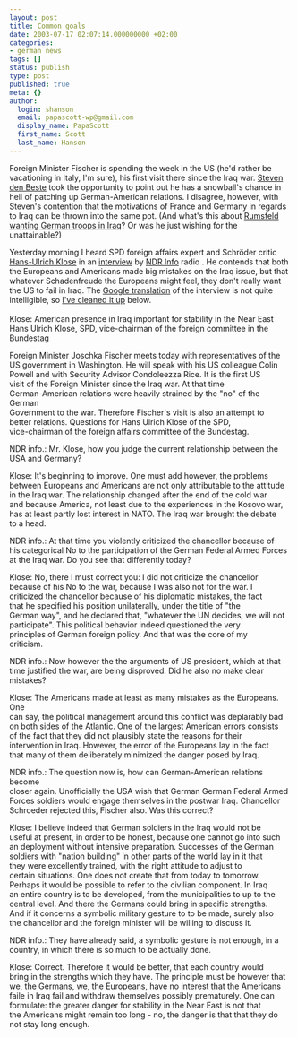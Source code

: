 ```yaml
---
layout: post
title: Common goals
date: 2003-07-17 02:07:14.000000000 +02:00
categories:
- german news
tags: []
status: publish
type: post
published: true
meta: {}
author:
  login: shanson
  email: papascott-wp@gmail.com
  display_name: PapaScott
  first_name: Scott
  last_name: Hanson
---
```

<p>Foreign Minister Fischer is spending the week in the US (he'd rather be vacationing in Italy, I'm sure), his first visit there since the Iraq war. <a title="USS Clueless - Common goals and common strategy" href="http://denbeste.nu/cd_log_entries/2003/07/Commongoalsandcommonstrat.shtml">Steven den Beste</a> took the opportunity to point out he has a snowball's chance in hell of patching up German-American relations. I disagree, however, with Steven's contention that the motivations of France and Germany in regards to Iraq can be thrown into the same pot. (And what's this about <a title="Expatica Germany - Rumsfeld OKs German troops in Iraq" href="http://www.expatica.com/germanymain.asp?pad=190,205,&item_id=32695">Rumsfeld wanting German troops in Iraq</a>? Or was he just wishing for the unattainable?)</p>
<p>Yesterday morning I heard SPD foreign affairs expert and Schröder critic <a href="http://klose.spd-hamburg.de/">Hans-Ulrich Klose</a> in an <a title="Klose: Amerikaner im Irak wichtig für die Stabilität im Nahen Osten" href="http://www.ndrinfo.de/pages/info_std/0,2235,OID130742,00.html">interview</a> by <a href="http://www.ndrinfo.de">NDR Info</a> radio . He contends  that both the Europeans and Americans made big mistakes on the Iraq issue, but that whatever Schadenfreude the Europeans might feel, they don't really want the US to fail in Iraq. The <a href="http://translate.google.com/translate?u=http%3A%2F%2Fwww.ndrinfo.de%2Fpages%2Finfo_std%2F0%2C2235%2COID130742%2C00.html&amp;langpair=de%7Cen&amp;hl=de&amp;ie=ISO-8859-1">Google translation</a> of the interview is not quite intelligible, so <a href="/2003/07/17/2425.php">I've cleaned it up</a> below.<br />
<!--more--><br />
Klose: American presence in Iraq important for stability in the Near East<br />
Hans Ulrich Klose, SPD, vice-chairman of the foreign committee in the<br />
Bundestag</p>
<p>Foreign Minister Joschka Fischer meets today with representatives of the<br />
US government in Washington. He will speak with his US colleague Colin<br />
Powell and with Security Advisor Condoleezza Rice. It is the first US<br />
visit of the Foreign Minister since the Iraq war. At that time<br />
German-American relations were heavily strained by the "no" of the German<br />
Government to the war. Therefore Fischer's visit is also an attempt to<br />
better relations. Questions for Hans Ulrich Klose of the SPD,<br />
vice-chairman of the foreign affairs committee of the Bundestag.</p>
<p>NDR info.: Mr. Klose, how you judge the current relationship between the<br />
USA and Germany?</p>
<p>Klose: It's beginning to improve. One must add however, the problems<br />
between Europeans and Americans are not only attributable to the attitude<br />
in the Iraq war. The relationship changed after the end of the cold war<br />
and because America, not least due to the experiences in the Kosovo war,<br />
has at least partly lost interest in NATO. The Iraq war brought the debate<br />
to a head.</p>
<p>NDR info.: At that time you violently criticized the chancellor because of<br />
his categorical No to the participation of the German Federal Armed Forces<br />
at the Iraq war. Do you see that differently today?</p>
<p>Klose: No, there I must correct you: I did not criticize the chancellor<br />
because of his No to the war, because I was also not for the war. I<br />
criticized the chancellor because of his diplomatic mistakes, the fact<br />
that he specified his position unilaterally, under the title of "the<br />
German way", and he declared that, "whatever the UN decides, we will not<br />
participate". This political behavior indeed questioned the very<br />
principles of German foreign policy. And that was the core of my<br />
criticism.</p>
<p>NDR info.: Now however the the arguments of US president, which at that<br />
time justified the war, are being disproved. Did he also no make clear<br />
mistakes?</p>
<p>Klose: The Americans made at least as many mistakes as the Europeans. One<br />
can say, the political management around this conflict was deplarably bad<br />
on both sides of the Atlantic. One of the largest American errors consists<br />
of the fact that they did not plausibly state the reasons for their<br />
intervention in Iraq. However, the error of the Europeans lay in the fact<br />
that many of them deliberately minimized the danger posed by Iraq.</p>
<p>NDR info.: The question now is, how can German-American relations become<br />
closer again. Unofficially the USA wish that German German Federal Armed<br />
Forces soldiers would engage themselves in the postwar Iraq. Chancellor<br />
Schroeder rejected this, Fischer also. Was this correct?</p>
<p>Klose: I believe indeed that German soldiers in the Iraq would not be<br />
useful at present, in order to be honest, because one cannot go into such<br />
an deployment without intensive preparation. Successes of the German<br />
soldiers with "nation building" in other parts of the world lay in it that<br />
they were excellently trained, with the right attitude to adjust to<br />
certain situations. One does not create that from today to tomorrow.<br />
Perhaps it would be possible to refer to the civilian component. In Iraq<br />
an entire country is to be developed, from the municipalities to up to the<br />
central level. And there the Germans could bring in specific strengths.<br />
And if it concerns a symbolic military gesture to to be made, surely also<br />
the chancellor and the foreign minister will be willing to discuss it.</p>
<p>NDR info.: They have already said, a symbolic gesture is not enough, in a<br />
country, in which there is so much to be actually done.</p>
<p>Klose: Correct. Therefore it would be better, that each country would<br />
bring in the strengths which they have. The principle must be however that<br />
we, the Germans, we, the Europeans, have no interest that the Americans<br />
faile in Iraq fail and withdraw themselves possibly prematurely. One can<br />
formulate: the greater danger for stability in the Near East is not that<br />
the Americans might remain too long - no, the danger is that that they do<br />
not stay long enough.</p>
